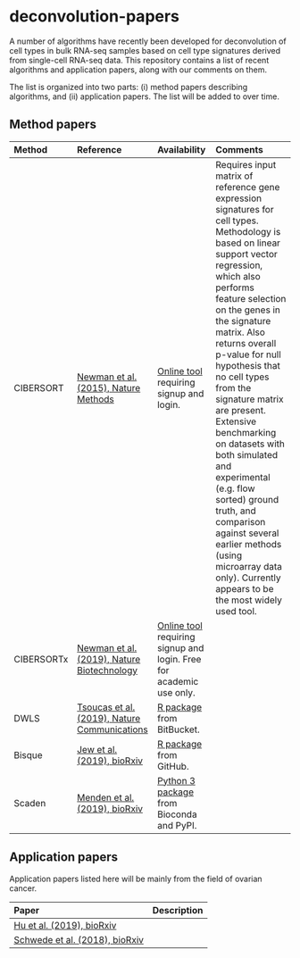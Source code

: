 # deconvolution-papers

A number of algorithms have recently been developed for deconvolution of cell types in bulk RNA-seq samples based on cell type signatures derived from single-cell RNA-seq data. This repository contains a list of recent algorithms and application papers, along with our comments on them.

The list is organized into two parts: (i) method papers describing algorithms, and (ii) application papers. The list will be added to over time.



## Method papers

Method | Reference | Availability | Comments
:----- | :-------- | :----------- | :-------
CIBERSORT | [Newman et al. (2015), Nature Methods](https://www.nature.com/articles/nmeth.3337) | [Online tool](https://cibersort.stanford.edu/) requiring signup and login. | Requires input matrix of reference gene expression signatures for cell types. Methodology is based on linear support vector regression, which also performs feature selection on the genes in the signature matrix. Also returns overall p-value for null hypothesis that no cell types from the signature matrix are present. Extensive benchmarking on datasets with both simulated and experimental (e.g. flow sorted) ground truth, and comparison against several earlier methods (using microarray data only). Currently appears to be the most widely used tool.
CIBERSORTx | [Newman et al. (2019), Nature Biotechnology](https://www.nature.com/articles/s41587-019-0114-2) | [Online tool](https://cibersortx.stanford.edu/) requiring signup and login. Free for academic use only. | 
DWLS | [Tsoucas et al. (2019), Nature Communications](https://www.nature.com/articles/s41467-019-10802-z) | [R package](https://bitbucket.org/yuanlab/dwls/src/default/) from BitBucket. | 
Bisque | [Jew et al. (2019), bioRxiv](https://www.biorxiv.org/content/10.1101/669911v1) | [R package](https://github.com/cozygene/bisque) from GitHub. | 
Scaden | [Menden et al. (2019), bioRxiv](https://www.biorxiv.org/content/10.1101/659227v1) | [Python 3 package](https://github.com/KevinMenden/scaden) from Bioconda and PyPI. | 



## Application papers

Application papers listed here will be mainly from the field of ovarian cancer.


Paper | Description
:---- | :----------
[Hu et al. (2019), bioRxiv](https://www.biorxiv.org/content/10.1101/672626v1) | 
[Schwede et al. (2018), bioRxiv](https://www.biorxiv.org/content/10.1101/496406v1) | 



